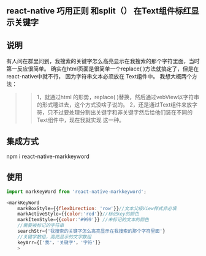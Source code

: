 react-native 巧用正则 和split（） 在Text组件标红显示关键字
-------
说明
-------
有人问在群里问到，我搜索的关键字怎么高亮显示在我搜索的那个字符里面，当时第一反应很简单。
确实在html页面是很简单一个replace( )方法就搞定了，但是在react-native中就不行， 因为字符串文本必须放在 Text组件中。
我想大概两个方法：
>>1，就通过html 的形势，replace( )替换，然后通过vebView以字符串的形式噻进去，这个方式没啥子说的。
>>2，还是通过Text组件来放字符，只不过要处理分割出关键字和非关键字然后给他们装在不同的Text组件中，现在我就实现 这一种。

集成方式
--------

npm i react-native-markkeyword

使用
-------


```javascript
import markKeyWord from 'react-native-markkeyword';

<markKeyWord
    markBoxStyle={{flexDirection: 'row'}}//文本父级View样式非必填
    markActiveStyle={{color:'red'}}//标记key的颜色
    markItemStyle={{color:'#999'}} //未标记的文本的颜色
    //需要被标记的字符串
    searchStr={'我搜索的关键字怎么高亮显示在我搜索的那个字符里面'}
    //关键字数组，高亮显示的文字数组
    keyArr={['我'，'关键字'，'字符']}
    >
```

